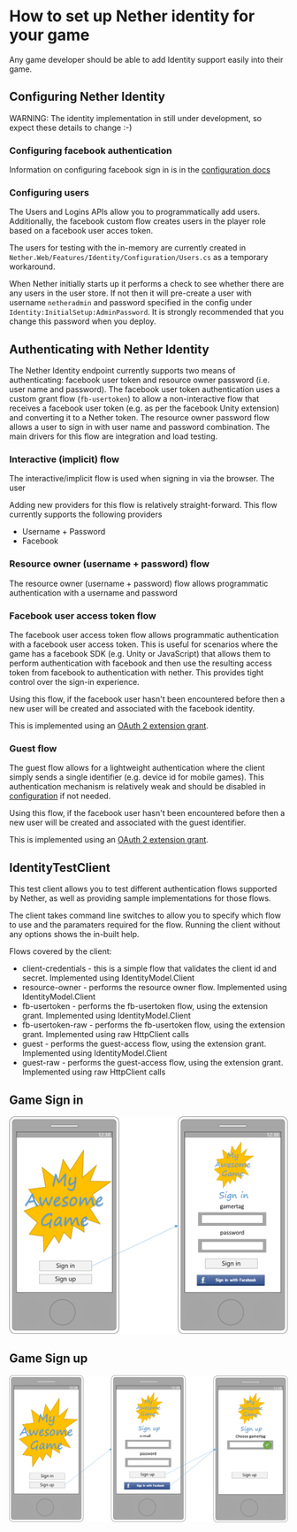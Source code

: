 # How to set up Nether identity for your game #

Any game developer should be able to add Identity support easily into their game.

## Configuring Nether Identity
WARNING: The identity implementation in still under development, so expect these details to change :-)

### Configuring facebook authentication

Information on configuring facebook sign in is in the [configuration docs](../configuration/identity.md)

### Configuring users
The Users and Logins APIs allow you to programmatically add users. Additionally, the facebook custom flow creates users in the player role based on a facebook user acces token.

The users for testing with the in-memory  are currently created in `Nether.Web/Features/Identity/Configuration/Users.cs` as a temporary workaround.

When Nether initially starts up it performs a check to see whether there are any users in the user store. If not then it will pre-create a user with username `netheradmin` and password specified in the config under `Identity:InitialSetup:AdminPassword`. It is strongly recommended that you change this password when you deploy.

## Authenticating with Nether Identity
The Nether Identity endpoint currently supports two means of authenticating: facebook user token and resource owner password (i.e. user name and password).
The facebook user token authentication uses a custom grant flow (`fb-usertoken`) to allow a non-interactive flow that receives a facebook user token (e.g. as per the facebook Unity extension) and converting it to a Nether token.
The resource owner password flow allows a user to sign in with user name and password combination. The main drivers for this flow are integration and load testing.

### Interactive (implicit) flow
The interactive/implicit flow is used when signing in via the browser. The user 

Adding new providers for this flow is relatively straight-forward. This flow currently supports the following providers
* Username + Password
* Facebook

### Resource owner (username + password) flow 
The resource owner (username + password) flow allows programmatic authentication with a username and password

### Facebook user access token flow
The facebook user access token flow allows programmatic authentication with a facebook user access token. This is useful for scenarios where the game has a facebook SDK (e.g. Unity or JavaScript) that allows them to perform authentication with facebook and then use the resulting access token from facebook to authentication with nether. This provides tight control over the sign-in experience.

Using this flow, if the facebook user hasn't been encountered before then a new user will be created and associated with the facebook identity.

This is implemented using an [OAuth 2 extension grant](https://tools.ietf.org/html/rfc6749#section-4.5). 

### Guest flow
The guest flow allows for a lightweight authentication where the client simply sends a single identifier (e.g. device id for mobile games). This authentication mechanism is relatively weak and should be disabled in [configuration](../configuration/identity.md) if not needed.

Using this flow, if the facebook user hasn't been encountered before then a new user will be created and associated with the guest identifier.

This is implemented using an [OAuth 2 extension grant](https://tools.ietf.org/html/rfc6749#section-4.5).

## IdentityTestClient

This test client allows you to test different authentication flows supported by Nether, as well as providing sample implementations for those flows.

The client takes command line switches to allow you to specify which flow to use and the paramaters required for the flow. Running the client without any options shows the in-built help.

Flows covered by the client:
* client-credentials - this is a simple flow that validates the client id and secret. Implemented using IdentityModel.Client
* resource-owner - performs the resource owner flow. Implemented using IdentityModel.Client
* fb-usertoken - performs the fb-usertoken flow, using the extension grant. Implemented using IdentityModel.Client
* fb-usertoken-raw - performs the fb-usertoken flow, using the extension grant. Implemented using raw HttpClient calls
* guest - performs the guest-access flow, using the extension grant. Implemented using IdentityModel.Client
* guest-raw - performs the guest-access flow, using the extension grant. Implemented using raw HttpClient calls


## Game Sign in ##
![](../images/identity/app-signin.png)

## Game Sign up ##
![](../images/identity/app-signup.png)


